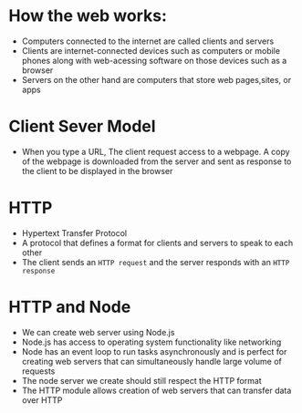 # How the web works:

- Computers connected to the internet are called clients and servers
- Clients are internet-connected devices such as computers or mobile phones along with web-acessing software on those devices such as a browser
- Servers on the other hand are computers that store web pages,sites, or apps

# Client Sever Model

- When you type a URL, The client request access to a webpage. A copy of the webpage is downloaded from the server and sent as response to the client to be displayed in the browser

# HTTP

- Hypertext Transfer Protocol
- A protocol that defines a format for clients and servers to speak to each other
- The client sends an `HTTP request` and the server responds with an `HTTP response`

# HTTP and Node

- We can create web server using Node.js
- Node.js has access to operating system functionality like networking
- Node has an event loop to run tasks asynchronously and is perfect for creating web servers that can simultaneously handle large volume of requests
- The node server we create should still respect the HTTP format
- The HTTP module allows creation of web servers that can transfer data over HTTP
